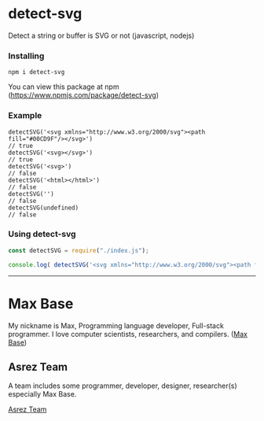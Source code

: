 # detect-svg

Detect a string or buffer is SVG or not (javascript, nodejs)

### Installing

```
npm i detect-svg
```

You can view this package at npm (https://www.npmjs.com/package/detect-svg)

### Example

```
detectSVG('<svg xmlns="http://www.w3.org/2000/svg"><path fill="#00CD9F"/></svg>')
// true
detectSVG('<svg></svg>')
// true
detectSVG('<svg>')
// false
detectSVG('<html></html>')
// false
detectSVG('')
// false
detectSVG(undefined)
// false
```

### Using detect-svg
```js
const detectSVG = require("./index.js");

console.log( detectSVG('<svg xmlns="http://www.w3.org/2000/svg"><path fill="#00CD9F"/></svg>') )
```

---------

# Max Base

My nickname is Max, Programming language developer, Full-stack programmer. I love computer scientists, researchers, and compilers. ([Max Base](https://maxbase.org/))

## Asrez Team

A team includes some programmer, developer, designer, researcher(s) especially Max Base.

[Asrez Team](https://www.asrez.com/)

